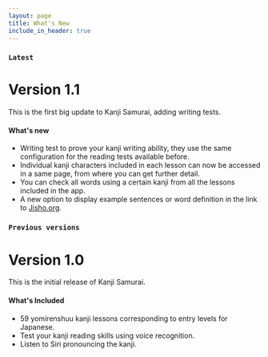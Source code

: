 ```yaml
---
layout: page
title: What's New
include_in_header: true
---
```


### `Latest`
# **Version 1.1**
This is the first big update to Kanji Samurai, adding writing tests.

#### What's new
- Writing test to prove your kanji writing ability, they use the same configuration for the reading tests available before.
- Individual kanji characters included in each lesson can now be accessed in a same page, from where you can get further detail.
- You can check all words using a certain kanji from all the lessons included in the app.
- A new option to display example sentences or word definition in the link to <a href="https://Jisho.org">Jisho.org</a>.

### `Previous versions`
# **Version 1.0**
This is the initial release of Kanji Samurai.

#### What's Included
- 59 yomirenshuu kanji lessons corresponding to entry levels for Japanese.
- Test your kanji reading skills using voice recognition.
- Listen to Siri pronouncing the kanji.

<br>
